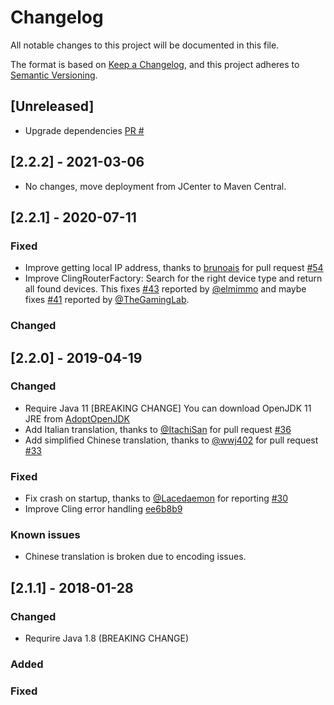 # Changelog
All notable changes to this project will be documented in this file.

The format is based on [Keep a Changelog](https://keepachangelog.com/en/1.0.0/),
and this project adheres to [Semantic Versioning](https://semver.org/spec/v2.0.0.html).

## [Unreleased]

- Upgrade dependencies [PR #](https://github.com/kaklakariada/portmapper/pull/)

## [2.2.2] - 2021-03-06

- No changes, move deployment from JCenter to Maven Central.

## [2.2.1] - 2020-07-11

### Fixed

- Improve getting local IP address, thanks to [brunoais](https://github.com/brunoais) for pull request [#54](https://github.com/kaklakariada/portmapper/pull/54)
- Improve ClingRouterFactory: Search for the right device type and return all found devices. This fixes [#43](https://github.com/kaklakariada/portmapper/issues/43) reported by [@elmimmo](https://github.com/elmimmo) and maybe fixes [#41](https://github.com/kaklakariada/portmapper/issues/41) reported by [@TheGamingLab](https://github.com/TheGamingLab).

### Changed

## [2.2.0] - 2019-04-19

### Changed

- Require Java 11 [BREAKING CHANGE] You can download OpenJDK 11 JRE from [AdoptOpenJDK](https://adoptopenjdk.net/releases.html?variant=openjdk11&jvmVariant=hotspot)
- Add Italian translation, thanks to [@ItachiSan](https://github.com/ItachiSan) for pull request [#36](https://github.com/kaklakariada/portmapper/pull/36)
- Add simplified Chinese translation, thanks to [@wwj402](https://github.com/wwj402) for pull request [#33](https://github.com/kaklakariada/portmapper/pull/33)

### Fixed

- Fix crash on startup, thanks to [@Lacedaemon](https://github.com/Lacedaemon) for reporting [#30](https://github.com/kaklakariada/portmapper/issues/30)
- Improve Cling error handling [ee6b8b9](https://github.com/kaklakariada/portmapper/commit/ee6b8b930df3ef0a48702b4a02bbfe2bf9cf7e13)

### Known issues

- Chinese translation is broken due to encoding issues.

## [2.1.1] - 2018-01-28

### Changed

- Requrire Java 1.8 (BREAKING CHANGE)

### Added

### Fixed

